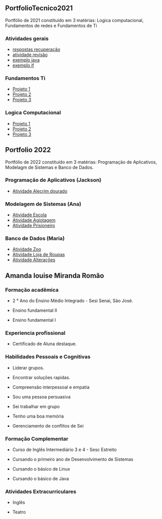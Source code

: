 ## PortfolioTecnico2021
Portfólio de 2021 constituído em 3 matérias: Logica computacional, Fundamentos de redes e Fundamentos de Ti

### Atividades gerais
* [respostas recuperação](/prova)
* [atividade revisão](/Exemplos_sh)
* [exemplo java](/amanda_atividades/logica_computacional)
* [exemplo if](/FundamentosdeTi/exemplos/Atividade1.sh)

### Fundamentos Ti
* [Projeto 1](/FundamentosdeTi/exemplos/Atividade1.sh)
* [Projeto 2](/FundamentosdeTi/exemplos/Atividade2.sh)
* [Projeto 3](/FundamentosdeTi/exemplos/Atividade3.sh)

### Logica Computacional
* [Projeto 1](/logica_computacional/exemplo.java)
* [Projeto 2](/logica_computacional/exemplo2.java)
* [Projeto 3](/logica_computacional/exemplo3.java)


## Portfolio 2022
Portfólio de 2022 constituído em 3 matérias: Programação de Aplicativos, Modelagm de Sistemas e Banco de Dados.

### Programação de Aplicativos (Jackson)
* [Atividade Alecrim dourado](https://github.com/AmandaLouiseSenai/PortfolioTecnico/tree/main/Programa%C3%A7%C3%A3o%20de%20Aplicativos/AlecrimDourado)




### Modelagem de Sistemas (Ana)
* [Atividade Escola](https://github.com/AmandaLouiseSenai/PortfolioTecnico/blob/main/Modelagem%20de%20Sistemas/Atividade%20escola.java)
* [Atividade Agiotagem](https://github.com/AmandaLouiseSenai/PortfolioTecnico/commit/c8cd33a8fa304174235b963f0e3777ad67e10c93)
* [Atividade Prisioneiro](https://github.com/AmandaLouiseSenai/PortfolioTecnico/blob/main/Modelagem%20de%20Sistemas/Presidiario.java)


### Banco de Dados (Maria)
* [Atividade Zoo](https://github.com/AmandaLouiseSenai/PortfolioTecnico/blob/main/Banco%20de%20Dados/Atividade%20zoo.sql)
* [Atividade Loja de Roupas](https://github.com/AmandaLouiseSenai/PortfolioTecnico/new/main/Banco%20de%20Dados)
* [Atividade Alterações](https://github.com/AmandaLouiseSenai/PortfolioTecnico/blob/main/Banco%20de%20Dados/Atividade%20de%20Altera%C3%A7%C3%B5es.sql)

## Amanda louise Miranda Romão
### Formação acadêmica
*  2 ° Ano do Ensino Médio Integrado - Sesi Senai, São José.

*  Ensino fundamental II 

*  Ensino fundamental I
### Experiencia profissional
*  Certificado de Aluna destaque.
### Habilidades Pessoais e Cognitivas
*  Liderar grupos.

*  Encontrar soluções rapidas.

*  Compreensão interpessoal e empatia

*  Sou uma pessoa persuasiva 

*  Sei trabalhar em grupo

*  Tenho uma boa memória 

*  Gerenciamento de conflitos de Sei

### Formação Complementar 
*  Curso de Inglês Intermediário 3 e 4 - Sesc Estreito

*  Cursando o primeiro ano de Desenvolvimento de Sistemas

*  Cursando o básico de Linux

*  Cursando o básico de Java
### Atividades Extracurriculares
*  Inglês

*  Teatro
